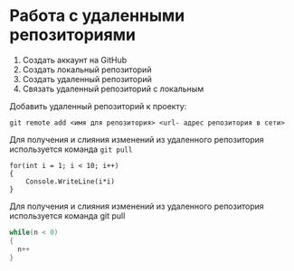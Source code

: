 # Работа с удаленными репозиториями
1. Создать аккаунт на GitHub
2. Создать локальный репозиторий
3. Создать удаленный репозиторий
4. Связать удаленный репозиторий с локальным

Добавить удаленный репозиторий к проекту:
```
git remote add <имя для репозитория> <url- адрес репозитория в сети>
```
Для получения и слияния изменений из удаленного репозитория используется команда ```git pull```

```С#
for(int i = 1; i < 10; i++)
{
    Console.WriteLine(i*i)
}
```

Для получения и слияния изменений из удаленного репозитория используется команда git pull

```c#
while(n < 0)
{
  n++
}
```
